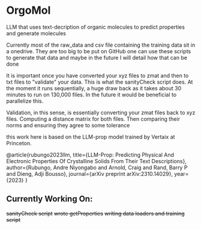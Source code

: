 # OrgoMol
LLM that uses text-decription of organic molecules to predict properties and generate molecules

Currently most of the raw_data and csv file containing the training data sit in a onedrive. They are too big to be put on GitHub
one can use these scripts to generate that data and maybe in the future I will detail how that can be done

It is important once you have converted your xyz files to zmat and then to txt files to "validate" your data. This is what the sanityCheck script does.
At the moment it runs sequentially, a huge draw back as it takes about 30 minutes to run on 130,000 files. In the future it would be beneficial to parallelize this.

Validation, in this sense, is essentially converting your zmat files back to xyz files. Computing a distance matrix for both files. Then comparing their norms and ensuring they agree to some tolerance


this work here is based on the LLM-prop model trained by Vertaix at Princeton.

@article{rubungo2023llm,
  title={LLM-Prop: Predicting Physical And Electronic Properties Of Crystalline Solids From Their Text Descriptions},
  author={Rubungo, Andre Niyongabo and Arnold, Craig and Rand, Barry P and Dieng, Adji Bousso},
  journal={arXiv preprint arXiv:2310.14029},
  year={2023}
}

## Currently Working On:
~~sanityCheck script~~
~~wrote getProperties~~
~~writing data loaders and training script~~


